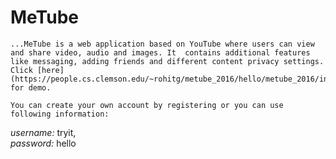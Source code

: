# MeTube
	...MeTube is a web application based on YouTube where users can view and share video, audio and images. It	contains additional features like messaging, adding friends and different content privacy settings. Click [here](https://people.cs.clemson.edu/~rohitg/metube_2016/hello/metube_2016/index.php) for demo.
	
	You can create your own account by registering or you can use following information:
	
  *username:* tryit,  
  *password:* hello
